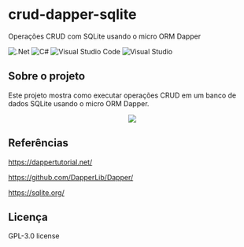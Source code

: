 # crud-dapper-sqlite
Operações CRUD com SQLite usando o micro ORM Dapper

![.Net](https://img.shields.io/badge/.NET-5C2D91?style=for-the-badge&logo=.net&logoColor=white)
![C#](https://img.shields.io/badge/c%23-%23239120.svg?style=for-the-badge&logo=c-sharp&logoColor=white)
![Visual Studio Code](https://img.shields.io/badge/Visual%20Studio%20Code-0078d7.svg?style=for-the-badge&logo=visual-studio-code&logoColor=white)
![Visual Studio](https://img.shields.io/badge/Visual%20Studio-5C2D91.svg?style=for-the-badge&logo=visual-studio&logoColor=white)

## Sobre o projeto
Este projeto mostra como executar operações CRUD em um banco de dados SQLite usando o micro ORM Dapper.

<div align="center">
    <img src="https://github.com/jfs-dev/crud-dapper-sqlite/assets/54154628/59849c4c-f0b3-48f7-b692-97d4424a2e75"</img>
</div>

## Referências
https://dappertutorial.net/

https://github.com/DapperLib/Dapper/

https://sqlite.org/

## Licença
GPL-3.0 license
